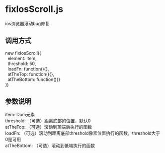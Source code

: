 # fixIosScroll.js
ios浏览器滚动bug修复

## 调用方式
new fixIosScroll({</br>
&nbsp;&nbsp;element: item,</br>
&nbsp;&nbsp;threshold: 50,</br>
&nbsp;&nbsp;loadFn: function(){},</br>
&nbsp;&nbsp;atTheTop: function(){},</br>
&nbsp;&nbsp;atTheBottom: function(){}</br>
})

## 参数说明
  item: Dom元素</br>
  threshold: （可选）距离底部的位置，默认0</br>
	atTheTop: （可选）滚动到顶端后执行的函数</br>
  loadFn: （可选）滚动到距离底部threshold像素位置执行的函数，threshold大于0是可用</br>
  atTheBottom: （可选）滚动到低端执行的函数</br>

